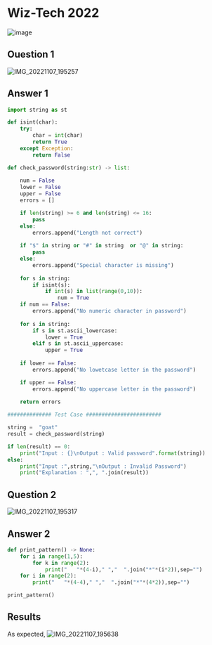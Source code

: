 #  Wiz-Tech 2022
![image](https://user-images.githubusercontent.com/68729523/200016579-6486d398-c4b3-42c5-acef-63c86b95915b.png)
## Ouestion 1 
![IMG_20221107_195257](https://user-images.githubusercontent.com/68729523/200333968-c7685649-8954-4d7b-92ea-744486db5ce6.jpg)
## Answer 1
```python
import string as st

def isint(char):
    try:
        char = int(char)
        return True
    except Exception:
        return False

def check_password(string:str) -> list:
    
    num = False
    lower = False
    upper = False
    errors = []

    if len(string) >= 6 and len(string) <= 16:
        pass
    else:
        errors.append("Length not correct")
    
    if "$" in string or "#" in string  or "@" in string:
        pass
    else:
        errors.append("Special character is missing")
    
    for s in string:
        if isint(s):
            if int(s) in list(range(0,10)):
                num = True 
    if num == False:
        errors.append("No numeric character in password")
        
    for s in string:
        if s in st.ascii_lowercase:
            lower = True
        elif s in st.ascii_uppercase:
            upper = True
    
    if lower == False:
        errors.append("No lowetcase letter in the password")

    if upper == False:
        errors.append("No uppercase letter in the password")
    
    return errors

############## Test Case ########################

string =  "goat"
result = check_password(string)

if len(result) == 0:
    print("Input : {}\nOutput : Valid password".format(string))
else:
    print("Input :",string,"\nOutput : Invalid Password")
    print("Explanation : ",", ".join(result))

```
## Question 2
![IMG_20221107_195317](https://user-images.githubusercontent.com/68729523/200333994-0051e680-62a6-45f6-9797-ca295194715a.jpg)
## Answer 2
```python
def print_pattern() -> None:
    for i in range(1,5):
        for k in range(2):
            print("   "*(4-i)," ","  ".join("*"*(i*2)),sep="")
    for i in range(2):
        print("   "*(4-4)," ","  ".join("*"*(4*2)),sep="")

print_pattern()

```
## Results
As expected,
![IMG_20221107_195638](https://user-images.githubusercontent.com/68729523/200334478-a790f9ba-c1c4-4a8e-854e-d7d6409f400e.jpg)
